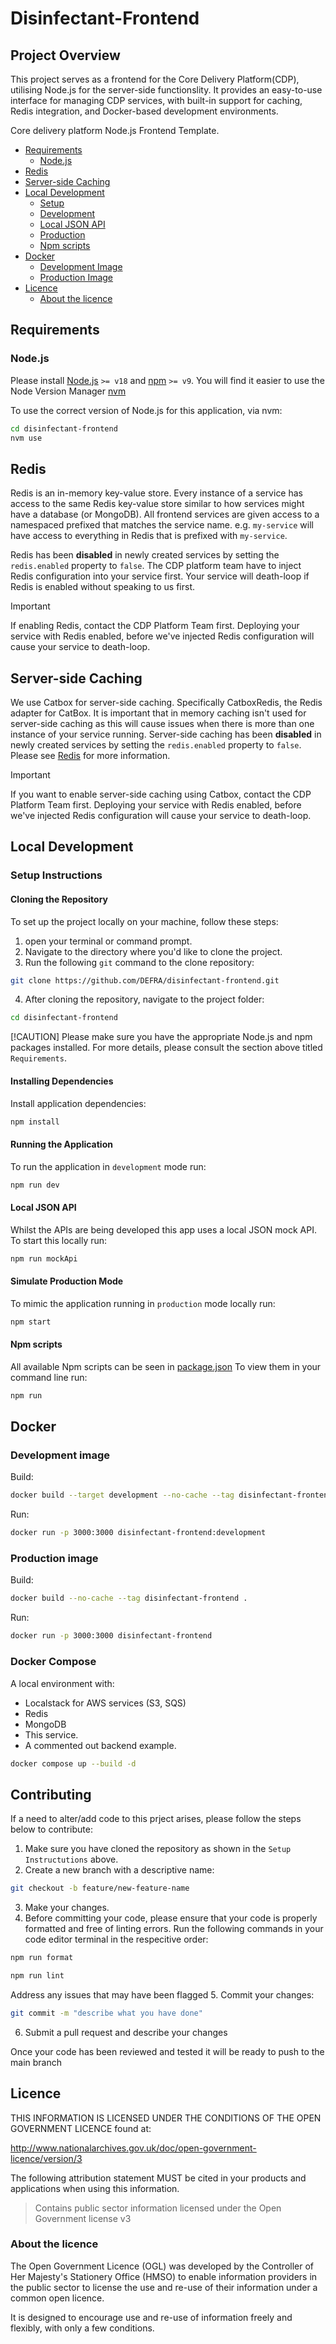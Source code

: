 # Disinfectant-Frontend

## Project Overview

This project serves as a frontend for the Core Delivery Platform(CDP), utilising Node.js for the server-side functionslity. It provides an easy-to-use interface for managing CDP services, with built-in support for caching, Redis integration, and Docker-based development environments.

Core delivery platform Node.js Frontend Template.

- [Requirements](#requirements)
  - [Node.js](#nodejs)
- [Redis](#redis)
- [Server-side Caching](#server-side-caching)
- [Local Development](#local-development)
  - [Setup](#setup)
  - [Development](#development)
  - [Local JSON API](#local-json-api)
  - [Production](#production)
  - [Npm scripts](#npm-scripts)
- [Docker](#docker)
  - [Development Image](#development-image)
  - [Production Image](#production-image)
- [Licence](#licence)
  - [About the licence](#about-the-licence)

## Requirements

### Node.js

Please install [Node.js](http://nodejs.org/) `>= v18` and [npm](https://nodejs.org/) `>= v9`. You will find it
easier to use the Node Version Manager [nvm](https://github.com/creationix/nvm)

To use the correct version of Node.js for this application, via nvm:

```bash
cd disinfectant-frontend
nvm use
```

## Redis

Redis is an in-memory key-value store. Every instance of a service has access to the same Redis key-value store similar to how services might have a database (or MongoDB). All frontend services are given access to a namespaced prefixed that matches the service name. e.g. `my-service` will have access to everything in Redis that is prefixed with `my-service`.

Redis has been **disabled** in newly created services by setting the `redis.enabled` property to `false`. The CDP platform team have to inject Redis configuration into your service first. Your service will death-loop if Redis is enabled without speaking to us first.

> [!IMPORTANT]
> If enabling Redis, contact the CDP Platform Team first. Deploying your service with Redis enabled, before we've injected Redis configuration will cause your service to death-loop.

## Server-side Caching

We use Catbox for server-side caching. Specifically CatboxRedis, the Redis adapter for CatBox. It is important that in memory caching isn't used for server-side caching as this will cause issues when there is more than one instance of your service running. Server-side caching has been **disabled** in newly created services by setting the `redis.enabled` property to `false`. Please see [Redis](#redis) for more information.

> [!IMPORTANT]
> If you want to enable server-side caching using Catbox, contact the CDP Platform Team first. Deploying your service with Redis enabled, before we've injected Redis configuration will cause your service to death-loop.

## Local Development

### Setup Instructions

#### Cloning the Repository

To set up the project locally on your machine, follow these steps:

1. open your terminal or command prompt.
2. Navigate to the directory where you'd like to clone the project.
3. Run the following `git` command to the clone repository:

```bash
git clone https://github.com/DEFRA/disinfectant-frontend.git
```

4. After cloning the repository, navigate to the project folder:

```bash
cd disinfectant-frontend
```

[!CAUTION]
Please make sure you have the appropriate Node.js and npm packages installed. For more details, please consult the section above titled `Requirements`.

#### Installing Dependencies

Install application dependencies:

```bash
npm install
```

#### Running the Application

To run the application in `development` mode run:

```bash
npm run dev
```

#### Local JSON API

Whilst the APIs are being developed this app uses a local JSON mock API. To start this locally run:

```bash
npm run mockApi
```

#### Simulate Production Mode

To mimic the application running in `production` mode locally run:

```bash
npm start
```

#### Npm scripts

All available Npm scripts can be seen in [package.json](./package.json)
To view them in your command line run:

```bash
npm run
```

## Docker

### Development image

Build:

```bash
docker build --target development --no-cache --tag disinfectant-frontend:development .
```

Run:

```bash
docker run -p 3000:3000 disinfectant-frontend:development
```

### Production image

Build:

```bash
docker build --no-cache --tag disinfectant-frontend .
```

Run:

```bash
docker run -p 3000:3000 disinfectant-frontend
```

### Docker Compose

A local environment with:

- Localstack for AWS services (S3, SQS)
- Redis
- MongoDB
- This service.
- A commented out backend example.

```bash
docker compose up --build -d
```

## Contributing

If a need to alter/add code to this prject arises, please follow the steps below to contribute:

1. Make sure you have cloned the repository as shown in the `Setup Instructutions` above.
2. Create a new branch with a descriptive name:

```bash
git checkout -b feature/new-feature-name
```

3. Make your changes.
4. Before committing your code, please ensure that your code is properly formatted and free of linting errors. Run the following commands in your code editor terminal in the respecitive order:

```bash
npm run format
```

```bash
npm run lint
```

Address any issues that may have been flagged 5. Commit your changes:

```bash
git commit -m "describe what you have done"
```

6. Submit a pull request and describe your changes

Once your code has been reviewed and tested it will be ready to push to the main branch

## Licence

THIS INFORMATION IS LICENSED UNDER THE CONDITIONS OF THE OPEN GOVERNMENT LICENCE found at:

<http://www.nationalarchives.gov.uk/doc/open-government-licence/version/3>

The following attribution statement MUST be cited in your products and applications when using this information.

> Contains public sector information licensed under the Open Government license v3

### About the licence

The Open Government Licence (OGL) was developed by the Controller of Her Majesty's Stationery Office (HMSO) to enable
information providers in the public sector to license the use and re-use of their information under a common open
licence.

It is designed to encourage use and re-use of information freely and flexibly, with only a few conditions.
